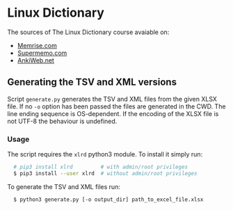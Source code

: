 # Linux Dictionary

The sources of The Linux Dictionary course avaiable on:
 * [Memrise.com](https://www.memrise.com/course/2175263/linux-dictionary/)
 * [Supermemo.com](https://www.supermemo.com/en/course/linux_dictionary)
 * [AnkiWeb.net](https://ankiweb.net/shared/info/928166313)

## Generating the TSV and XML versions

Script `generate.py` generates the TSV and XML files from the given XLSX file.
If no `-o` option has been passed the files are generated in the CWD.
The line ending sequence is OS-dependent. If the encoding of the XLSX file is
not UTF-8 the behaviour is undefined.

### Usage

The script requires the `xlrd` python3 module. To install it simply run:
```bash
  # pip3 install xlrd         # with admin/root privileges
  $ pip3 install --user xlrd  # without admin/root privileges
```

To generate the TSV and XML files run:
```bash
  $ python3 generate.py [-o output_dir] path_to_excel_file.xlsx
```

